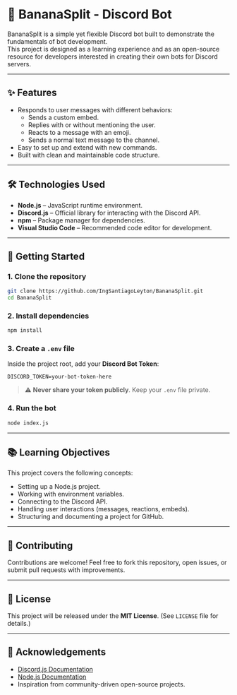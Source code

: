 # 🍌 BananaSplit - Discord Bot

BananaSplit is a simple yet flexible Discord bot built to demonstrate the fundamentals of bot development.  
This project is designed as a learning experience and as an open-source resource for developers interested in creating their own bots for Discord servers.

---

## ✨ Features
- Responds to user messages with different behaviors:
  - Sends a custom embed.
  - Replies with or without mentioning the user.
  - Reacts to a message with an emoji.
  - Sends a normal text message to the channel.
- Easy to set up and extend with new commands.
- Built with clean and maintainable code structure.

---

## 🛠️ Technologies Used
- **Node.js** – JavaScript runtime environment.
- **Discord.js** – Official library for interacting with the Discord API.
- **npm** – Package manager for dependencies.
- **Visual Studio Code** – Recommended code editor for development.

---

## 🚀 Getting Started

### 1. Clone the repository
```bash
git clone https://github.com/IngSantiagoLeyton/BananaSplit.git
cd BananaSplit
````

### 2. Install dependencies

```bash
npm install
```

### 3. Create a `.env` file

Inside the project root, add your **Discord Bot Token**:

```env
DISCORD_TOKEN=your-bot-token-here
```

> ⚠️ **Never share your token publicly**. Keep your `.env` file private.

### 4. Run the bot

```bash
node index.js
```

---

## 📚 Learning Objectives

This project covers the following concepts:

* Setting up a Node.js project.
* Working with environment variables.
* Connecting to the Discord API.
* Handling user interactions (messages, reactions, embeds).
* Structuring and documenting a project for GitHub.

---

## 🤝 Contributing

Contributions are welcome!
Feel free to fork this repository, open issues, or submit pull requests with improvements.

---

## 📄 License

This project will be released under the **MIT License**.
(See `LICENSE` file for details.)

---

## 🙌 Acknowledgements

* [Discord.js Documentation](https://discord.js.org/)
* [Node.js Documentation](https://nodejs.org/)
* Inspiration from community-driven open-source projects.

```
